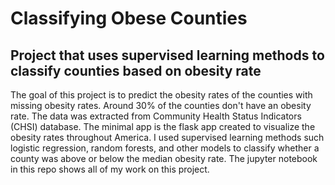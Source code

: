 # Classifying Obese Counties
## Project that uses supervised learning methods to classify counties based on obesity rate

The goal of this project is to predict the obesity rates of the counties with missing obesity rates. Around 30% of the counties don't have an obesity rate. The data was extracted from Community Health Status Indicators (CHSI) database. The minimal app is the flask app created to visualize the obesity rates throughout America. I used supervised learning methods such logistic regression, random forests, and other models to classify whether a county was above or below the median obesity rate. The jupyter notebook in this repo shows all of my work on this project.
